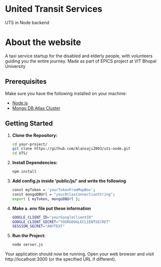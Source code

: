# United Transit Services

UTS in Node backend
# About the website

A taxi service startup for the disabled and elderly people, with volunteers guiding you the entire journey. Made as part of EPICS project at VIT Bhopal University

## Prerequisites

Make sure you have the following installed on your machine:

- [Node.js](https://nodejs.org/)
- [Mongo DB Atlas Cluster](https://www.mongodb.com/products/platform/atlas-database)

## Getting Started

1. **Clone the Repository:**

   ```bash
   cd your-project/
   git clone https://github.com/Alansaji2003/uts-node.git
   cd UTS/
   

2. **Install Dependencies:** 
    ```bash
    npm install
3. **Add config.js inside 'public/js/' and write the following** 
    ```bash
    const myToken = 'yourTokenFromMapBox';
    const mongoDBUrl = "yourAtlasConnectionString";
    export { myToken, mongoDBUrl };

4. **Make a .env  file put these information**

    ```bash
    GOOGLE_CLIENT_ID="yourGoogleClientID"
    GOOGLE_CLIENT_SECRET="YOURGOOGLECLIENTSECRET"
    SESSION_SECRET="ANYTEXT"

5. **Run the Project:**

    ```bash
    node server.js
Your application should now be running. Open your web browser and visit http://localhost:3000 (or the specified URL if different).